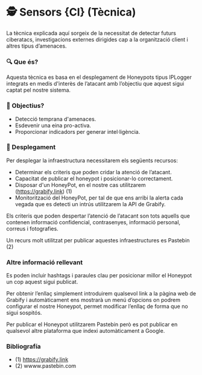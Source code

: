 # 🕵️ Sensors {CI} (Tècnica)

La tècnica explicada aquí sorgeix de la necessitat de detectar futurs ciberatacs, investigacions externes dirigides cap a la organització client i altres tipus d’amenaces. 
### 🔍 Que és?
Aquesta tècnica es basa en el desplegament de Honeypots tipus IPLogger integrats en medis d'interès de l’atacant amb l’objectiu que aquest sigui captat pel nostre sistema. 

### 🎯 Objectius?
- Detecció temprana d'amenaces.
- Esdevenir una eina pro-activa.
- Proporcionar indicadors per generar intel·ligència.

### 🧪 Desplegament
Per desplegar la infraestructura necessitarem els següents recursos:
- Determinar els criteris que poden cridar la atenció de l’atacant.
- Capacitat de publicar el honeypot i posicionar-lo correctament.
- Disposar d'un HoneyPot, en el nostre cas utilitzarem (https://grabify.link) (1)
- Monitorització del HoneyPot, per tal de que ens arribi la alerta cada vegada que es detecti un intrús utilitzarem la API de Grabify.

Els criteris que poden despertar l’atenció de l’atacant son tots aquells que contenen informació confidencial, contrasenyes, informació personal, correus i fotografies.

Un recurs molt utilitzat per publicar aquestes infraestructures es Pastebin (2)

### Altre informació rellevant
Es poden incluir hashtags i paraules clau per posicionar millor el Honeypot un cop aquest sigui publicat.

Per obtenir l’enllaç simplement introduirem qualsevol link a la pàgina web de Grabify i automàticament ens mostrarà un menú d’opcions on podrem configurar el nostre Honeypot, permet modificar l’enllaç de forma que no sigui sospitós.

Per publicar el Honeypot utilitzarem Pastebin però es pot publicar en qualsevol altre plataforma que indexi automàticament a Google.


### Bibliografía
- (1) https://grabify.link
- (2) wwww.pastebin.com
